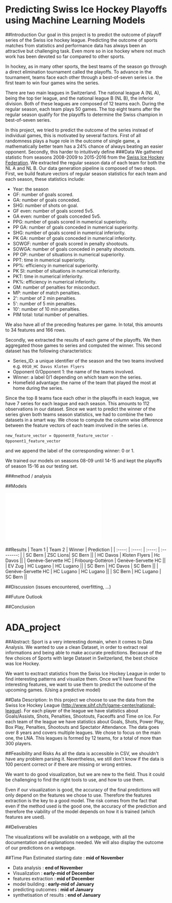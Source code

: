 # Predicting Swiss Ice Hockey Playoffs using Machine Learning Models

##Introduction
Our goal in this project is to predict the outcome of playoff series of the Swiss ice hockey league.
Predicting the outcome of sports matches from statistics and performance data has always been an attractive but challenging task. Even more so in ice hockey where not much work has been devoted so far compared to other sports.

In hockey, as in many other sports, the best teams of the season go through a direct elimination tournament called the playoffs. To advance in the tournament, teams face each other through a best-of-seven series i.e. the first team to win four games wins the series.

There are two main leagues in Switzerland. The national league A (NL A), being the top tier league, and the national league B (NL B), the inferior division. Both of these leagues are composed of 12 teams each. During the regular season, each team plays 50 games. The top eight teams after the regular season qualify for the playoffs to determine the Swiss champion in best-of-seven series.

In this project, we tried to predict the outcome of the series instead of individual games, this is motivated by several factors. First of all randomness plays a huge role in the outcome of single game, a mathematically better team has a 24% chance of always beating an easier opponent. Secondly, this harder to intuitively define 
###Data
We gathered statistic from seasons 2008-2009 to 2015-2016 from the [Swiss Ice Hockey Federation](http://www.sihf.ch/fr/). We extracted the regular season data of each team for both the NL A and NL B. Our data generation pipeline is composed of two steps. First, we build feature vectors of regular season statistics for each team and each season, these statistics include:

* Year: the season
* GF: number of goals scored.
* GA: number of goals conceded.
* SHG: number of shots on goal.
* GF even: number of goals scored 5v5.
* GA even: number of goals conceded 5v5.
* PPG: number of goals scored in numerical superiority.
* PP GA: number of goals conceded in numerical superiority.
* SHG: number of goals scored in numerical inferiority.
* PK GA: number of goals conceded in numerical inferiority.
* SOWGF: number of goals scored in penalty shootouts.
* SOWGA: number of goals conceded in penalty shootouts.
* PP OP: number of situations in numerical superiority.
* PPT: time in numerical superiority.
* PP%: efficiency in numerical superiority.
* PK SI: number of situations in numerical inferiority.
* PKT: time in numerical inferiority.
* PK%: efficiency in numerical inferiority.
* GM: number of penalties for misconduct.
* MP: number of match penalties.
* 2': number of 2 min penalties.
* 5': number of 5 min penalties.
* 10': number of 10 min penalties.
* PIM total: total number of penalties.

We also have all of the preceding features per game. In total, this amounts to 34 features and 166 rows.

Secondly, we extracted the results of each game of the playoffs. We then aggregated those games to series and computed the winner. This second dataset has the following characteristics:

* Series_ID: a unique identifier of the season and the two teams involved e.g. `0910_HC Davos Kloten Flyers`
* Opponent 0/Opponent 1: the name of the teams involved.
* Winner: a label 0/1 depending on which team won the series.
* Homefield advantage: the name of the team that played the most at home during the series.

Since the top 8 teams face each other in the playoffs in each league, we have 7 series for each league and each season. This amounts to 112 observations in our dataset. 
Since we want to predict the winner of the series given both teams season statistics, we had to combine the two datasets in a smart way. We chose to compute the column wise difference between the feature vectors of each team involved in the series i.e.

`new_feature_vector = Opponent0_feature_vector - Opponent1_feature_vector`

and we append the label of the corresponding winner: 0 or 1.

We trained our models on seasons 08-09 until 14-15 and kept the playoffs of season 15-16 as our testing set.

###method / analysis

##Models

![Learning curve](Plots/learning_curve.pdf?raw=true)


##Results
| Team 1 | Team 2 | Winner | Prediction |
| :----: | :----: | :----: | :--------: |
| SC Bern | ZSC Lions| SC Bern ||
| HC Davos | Kloten Flyers | Hc Davos ||
| Genève-Servette HC | Fribourg-Gottéron | Genève-Servette HC ||
| EV Zug | HC Lugano | HC Lugano ||
| SC Bern | HC Davos | SC Bern ||
| Genève-Servette HC | HC Lugano | HC Lugano ||
| SC Bern | HC Lugano | SC Bern ||

##Discussion (issues encountered, overfitting, ...)

##Future Outlook

##Conclusion

# ADA_project

##Abstract:
Sport is a very interesting domain, when it comes to Data Analysis. We wanted to use a clean Dataset, in order to extract real informations and being able to make accurate predictions. Because of the few choices of Sports with large Dataset in Switzerland, the best choice was Ice Hockey.

We want to exctract statistics from the Swiss Ice Hockey League in order to find interesting patterns and visualize them.
Once we'll have found the interesting features, we want to use them to predict the outcome of the upcoming games. (Using a predictive model)

##Data Description:
In this project we choose to use the data from the Swiss Ice Hockey League (http://www.sihf.ch/fr/game-center/national-league).
For each player of the league we have statistics about Goals/Assists, Shots, Penalties, Shootouts, Faceoffs and Time on Ice. 
For each team of the league we have statistics about Goals, Shots, Power Play, Box Play, Penalties, Shootouts and Spectator Attendance.
The data goes over 8 years and covers multiple leagues. We chose to focus on the main one, the LNA. This leagues is formed by 12 teams, for a total of more than 300 players.

##Feasibility and Risks
As all the data is accessible in CSV, we shouldn't have any problem parsing it. Nevertheless, we still don't know if the data is 100 percent correct or if there are missing or wrong entries.

We want to do good visualization, but we are new to the field. Thus it could be challenging to find the right tools to use, and how to use them.

Even if our visualization is good, the accuracy of the final predictions will only depend on the features we chose to use. Therefore the features extraction is the key to a good model. The risk comes from the fact that even if the method used is the good one, the accuracy of the prediction and therefore the viability of the model depends on how it is trained (which features are used).

##Deliverables

The visualizations will be available on a webpage, with all the documentation and explanations needed. We will also display the outcome of our predictions on a webpage.

##Time Plan
Estimated starting date : **mid of November**
- Data analysis : **end of November**
- Visualization : **early-mid of December**
- features extraction : **mid of December**
- model building : **early-mid of January**
- predicting outcomes : **mid of January**
- synthetisation of results : **end of January**
